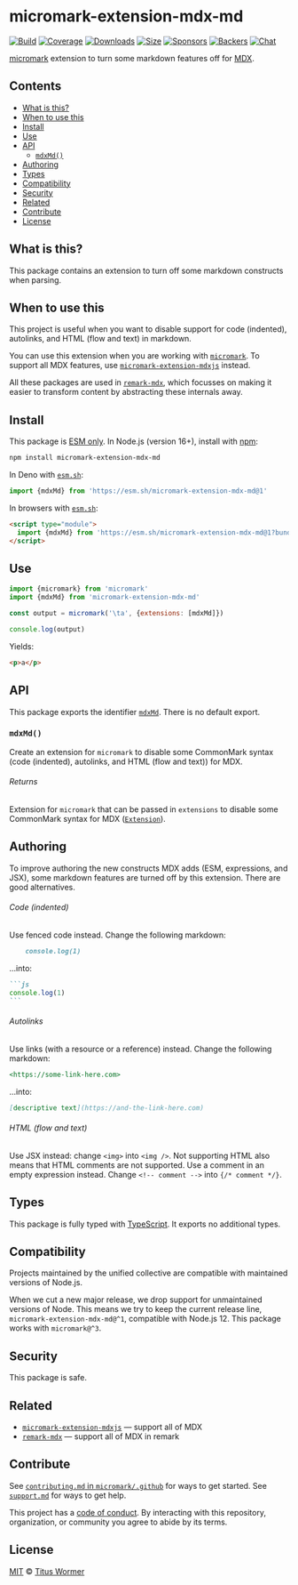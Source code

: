 # micromark-extension-mdx-md

[![Build][build-badge]][build]
[![Coverage][coverage-badge]][coverage]
[![Downloads][downloads-badge]][downloads]
[![Size][size-badge]][size]
[![Sponsors][sponsors-badge]][collective]
[![Backers][backers-badge]][collective]
[![Chat][chat-badge]][chat]

[micromark][] extension to turn some markdown features off for [MDX][mdxjs].

## Contents

*   [What is this?](#what-is-this)
*   [When to use this](#when-to-use-this)
*   [Install](#install)
*   [Use](#use)
*   [API](#api)
    *   [`mdxMd()`](#mdxmd)
*   [Authoring](#authoring)
*   [Types](#types)
*   [Compatibility](#compatibility)
*   [Security](#security)
*   [Related](#related)
*   [Contribute](#contribute)
*   [License](#license)

## What is this?

This package contains an extension to turn off some markdown constructs when
parsing.

## When to use this

This project is useful when you want to disable support for code (indented),
autolinks, and HTML (flow and text) in markdown.

You can use this extension when you are working with [`micromark`][micromark].
To support all MDX features, use
[`micromark-extension-mdxjs`][micromark-extension-mdxjs] instead.

All these packages are used in [`remark-mdx`][remark-mdx], which focusses on
making it easier to transform content by abstracting these internals away.

## Install

This package is [ESM only][esm].
In Node.js (version 16+), install with [npm][]:

```sh
npm install micromark-extension-mdx-md
```

In Deno with [`esm.sh`][esmsh]:

```js
import {mdxMd} from 'https://esm.sh/micromark-extension-mdx-md@1'
```

In browsers with [`esm.sh`][esmsh]:

```html
<script type="module">
  import {mdxMd} from 'https://esm.sh/micromark-extension-mdx-md@1?bundle'
</script>
```

## Use

```js
import {micromark} from 'micromark'
import {mdxMd} from 'micromark-extension-mdx-md'

const output = micromark('\ta', {extensions: [mdxMd]})

console.log(output)
```

Yields:

```html
<p>a</p>
```

## API

This package exports the identifier [`mdxMd`][api-mdx-md].
There is no default export.

### `mdxMd()`

Create an extension for `micromark` to disable some CommonMark syntax (code
(indented), autolinks, and HTML (flow and text)) for MDX.

###### Returns

Extension for `micromark` that can be passed in `extensions` to disable some
CommonMark syntax for MDX ([`Extension`][micromark-extension]).

## Authoring

To improve authoring the new constructs MDX adds (ESM, expressions, and
JSX), some markdown features are turned off by this extension.
There are good alternatives.

###### Code (indented)

Use fenced code instead.
Change the following markdown:

```markdown
    console.log(1)
```

…into:

````markdown
```js
console.log(1)
```
````

###### Autolinks

Use links (with a resource or a reference) instead.
Change the following markdown:

```markdown
<https://some-link-here.com>
```

…into:

```markdown
[descriptive text](https://and-the-link-here.com)
```

###### HTML (flow and text)

Use JSX instead: change `<img>` into `<img />`.
Not supporting HTML also means that HTML comments are not supported.
Use a comment in an empty expression instead.
Change `<!-- comment -->` into `{/* comment */}`.

## Types

This package is fully typed with [TypeScript][].
It exports no additional types.

## Compatibility

Projects maintained by the unified collective are compatible with maintained
versions of Node.js.

When we cut a new major release, we drop support for unmaintained versions of
Node.
This means we try to keep the current release line, `micromark-extension-mdx-md@^1`,
compatible with Node.js 12.
This package works with `micromark@^3`.

## Security

This package is safe.

## Related

*   [`micromark-extension-mdxjs`][micromark-extension-mdxjs]
    — support all of MDX
*   [`remark-mdx`][remark-mdx]
    — support all of MDX in remark

## Contribute

See [`contributing.md` in `micromark/.github`][contributing] for ways to get
started.
See [`support.md`][support] for ways to get help.

This project has a [code of conduct][coc].
By interacting with this repository, organization, or community you agree to
abide by its terms.

## License

[MIT][license] © [Titus Wormer][author]

<!-- Definitions -->

[build-badge]: https://github.com/micromark/micromark-extension-mdx-md/workflows/main/badge.svg

[build]: https://github.com/micromark/micromark-extension-mdx-md/actions

[coverage-badge]: https://img.shields.io/codecov/c/github/micromark/micromark-extension-mdx-md.svg

[coverage]: https://codecov.io/github/micromark/micromark-extension-mdx-md

[downloads-badge]: https://img.shields.io/npm/dm/micromark-extension-mdx-md.svg

[downloads]: https://www.npmjs.com/package/micromark-extension-mdx-md

[size-badge]: https://img.shields.io/badge/dynamic/json?label=minzipped%20size&query=$.size.compressedSize&url=https://deno.bundlejs.com/?q=micromark-extension-mdx-md

[size]: https://bundlejs.com/?q=micromark-extension-mdx-md

[sponsors-badge]: https://opencollective.com/unified/sponsors/badge.svg

[backers-badge]: https://opencollective.com/unified/backers/badge.svg

[collective]: https://opencollective.com/unified

[chat-badge]: https://img.shields.io/badge/chat-discussions-success.svg

[chat]: https://github.com/micromark/micromark/discussions

[npm]: https://docs.npmjs.com/cli/install

[esmsh]: https://esm.sh

[license]: license

[author]: https://wooorm.com

[contributing]: https://github.com/micromark/.github/blob/main/contributing.md

[support]: https://github.com/micromark/.github/blob/main/support.md

[coc]: https://github.com/micromark/.github/blob/main/code-of-conduct.md

[esm]: https://gist.github.com/sindresorhus/a39789f98801d908bbc7ff3ecc99d99c

[typescript]: https://www.typescriptlang.org

[mdxjs]: https://mdxjs.com

[micromark]: https://github.com/micromark/micromark

[micromark-extension]: https://github.com/micromark/micromark#syntaxextension

[micromark-extension-mdxjs]: https://github.com/micromark/micromark-extension-mdxjs

[remark-mdx]: https://mdxjs.com/packages/remark-mdx/

[api-mdx-md]: #mdxmd

